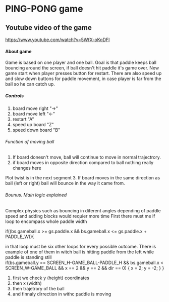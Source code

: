 # PING-PONG game

## Youtube video of the game

https://www.youtube.com/watch?v=5WfX-oKqDFI

#### About game

Game is based on one player and one ball. Goal is that paddle keeps ball bouncing around the screen, if ball doesn't hit paddle it's game over. New game start when player presses button for restart. There are also speed up and slow down buttons for paddle movement, in case player is far from the ball so he can catch up.

##### Controls

1. board move right "->"
2. board move left "<-"
3. restart "A"
4. speed up board "Z"
5. speed down board "B"

###### Function of moving ball

1. If board donesn't move, ball will continue to move in normal trajectrory.
2. if board moves in opposite direction compared to ball nothing really changes here

Plot twist is in the next segment
3. If board moves in the same direction as ball (left or right) ball will bounce in the way it came from.

###### Bounus. Main logic explained
Complex physics such as bouncing in diferent angles depending of paddle speed and adding blocks would requier more time
First there must me if loop to encompass whole paddle width

if((bs.gameball.x >= gs.paddle.x && bs.gameball.x <= gs.paddle.x + PADDLE_W)){
	
in that loop must be six other loops for every possible outcome. There is example of one of them in witch ball is hitting paddle from the left while paddle is standing still		
		if(bs.gameball.y == SCREEN_H-GAME_BALL-PADDLE_H && bs.gameball.x < SCREEN_W-GAME_BALL && x == 2 && y == 2 && dir == 0) {
    	x = 2;
			y = -2;
      }
      }
1. first we check y (height) coordinates
2. then x (width) 
3. then trajetrory of the ball
4. and finnaly dirrection in withc paddle is moving
		
